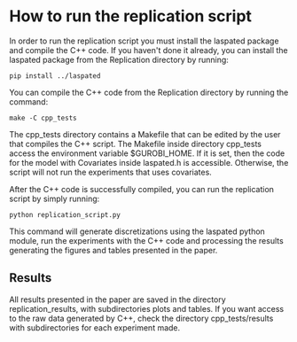 # How to run the replication script

In order to run the replication script you must install the laspated package and compile the C++ code. If you haven't done it already, you can install the laspated package from the Replication directory by running:

    pip install ../laspated

You can compile the C++ code from the Replication directory by running the command:

    make -C cpp_tests

The cpp_tests directory contains a Makefile that can be edited by the user that compiles the C++ script.  The Makefile inside directory cpp_tests access the environment variable $GUROBI_HOME. If it is set, then the code for the model with Covariates inside laspated.h is accessible. Otherwise, the script will not run the experiments that uses covariates.

After the C++ code is successfully compiled, you can run the replication script by simply running:

    python replication_script.py

This command will generate discretizations using the laspated python module, run the experiments with the C++ code and processing the results generating the figures and tables presented in the paper.


## Results

All results presented in the paper are saved in the directory replication_results, with subdirectories plots and tables. If you want access to the raw data generated by C++, check the directory cpp_tests/results with subdirectories for each experiment made.


